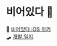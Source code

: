 # 비어있다 🍺

📓 [비어있다 iOS 위키](https://github.com/iamcho2/Beer-Itda-iOS/wiki)  
🛹 [개발 일지](https://iamcho2.github.io/2021/03/13/beer-itda-setting)

